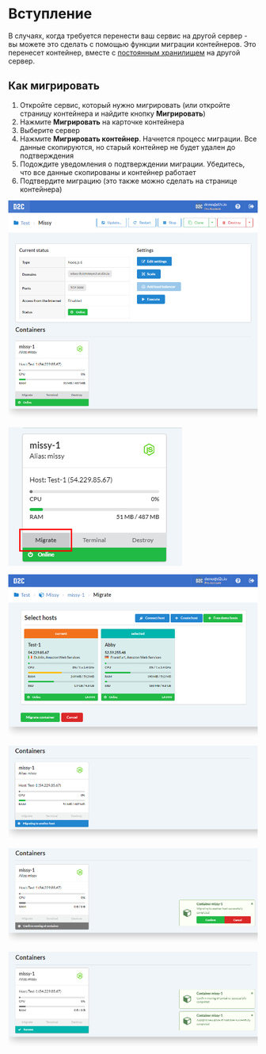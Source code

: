 # Вступление

В случаях, когда требуется перенести ваш сервис на другой сервер - вы можете это сделать с помощью функции миграции контейнеров. Это перенесет контейнер, вместе с [постоянным хранилищем](/getting-started/containers/#_2) на другой сервер.

## Как мигрировать

1. Откройте сервис, который нужно мигрировать (или откройте страницу контейнера и найдите кнопку **Мигрировать**)
2. Нажмите **Мигрировать** на карточке контейнера
3. Выберите сервер
4. Нажмите **Мигрировать контейнер**. Начнется процесс миграции. Все данные скопируются, но старый контейнер не будет удален до подтверждения
5. Подождите уведомления о подтверждении миграции. Убедитесь, что все данные скопированы и контейнер работает
6. Подтвердите миграцию (это также можно сделать на странице контейнера)

![Migrating - first step](../img/migrate.png)

![Migrating - click migrate](../img/migrate_button.png)

![Migrating - choose a host and submit](../img/migrate_submit.png)

![Migrating - process starts](../img/migrating.png)

![Migrating - confirmation](../img/migrating_confirm.png)

![Migrating - done](../img/migrating_done.png)
